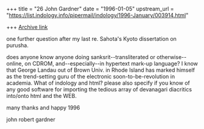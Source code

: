 +++
title = "26 John Gardner"
date = "1996-01-05"
upstream_url = "https://list.indology.info/pipermail/indology/1996-January/003914.html"

+++
[Archive link](https://list.indology.info/pipermail/indology/1996-January/003914.html)

one further question after my last re. Sahota's Kyoto dissertation on 
purusha.

does anyone know anyone doing sanksrit--transliterated or 
otherwise--online, on CDROM, and--especially--in hypertext mark-up 
language?  I know that George Landau out of Brown Univ. in Rhode Island 
has marked himself as the trend-setting guru of the electronic 
soon-to-be-revolution in academia.  What of indology and html?  please 
also specify if you know of any good software for importing the tedious 
array of devanagari diacritics into/onto html and the WEB.

many thanks and happy 1996

john robert gardner






